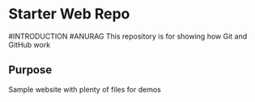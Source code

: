 # Starter Web Repo
#INTRODUCTION
#ANURAG
This repository is for showing how Git and GitHub work

## Purpose

Sample website with plenty of files for demos